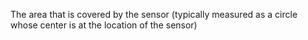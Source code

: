 The area that is covered by the sensor (typically measured as a circle whose center is at the location of the sensor)